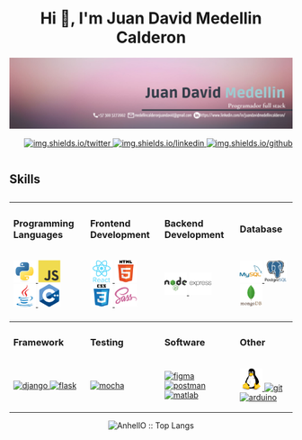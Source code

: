 <h1 align="center">Hi 👋, I'm Juan David Medellin Calderon</h1>

<img src="https://github.com/JuanDavid-9715/JuanDavid-9715/blob/main/BannerGitHub.png" alt="BannerGitHub"/>

<p align="right">
    <a href="https://twitter.com/Juan_D19_" target="_blank">
        <img src="https://img.shields.io/twitter/url?label=%40Juan_D19_&style=social&url=https%3A%2F%2Ftwitter.com%2FJuan_D19_" alt="img.shields.io/twitter"/>
    </a>
    <a href="https://www.linkedin.com/in/juandavidmedellincalderon/" target="_blank">
        <img src="https://img.shields.io/twitter/url?label=juandavidmedellincalderon&logo=linkedin&style=social&url=https%3A%2F%2Fwww.linkedin.com%2Fin%2Fjuandavidmedellincalderon%2F" alt="img.shields.io/linkedin">
    </a>
    <a href="https://github.com/JuanDavid-9715" target="_blank">
        <img src="https://img.shields.io/twitter/url?label=JuanDavid-9715&logo=github&style=social&url=https%3A%2F%2Fwww.linkedin.com%2Fin%2Fjuandavidmedellincalderon%2F" alt="img.shields.io/github">
    </a>
</p>

<table align="center">
    <tr>
        <caption><h2 align="left">Skills</h2></caption>
    </tr>
    <tr>
        <th><h3 align="left">Programming Languages</h3></th>
        <th><h3 align="left">Frontend Development</h3></th>
        <th><h3 align="left">Backend Development</h3></th>
        <th><h3 align="left">Database</h3></th>
    </tr>
    <tr>
        <td>
            <p align="left">
                <a href="https://www.python.org" target="_blank" rel="noreferrer">
                    <img src="https://raw.githubusercontent.com/devicons/devicon/master/icons/python/python-original.svg" alt="python" width="40" height="40"/>
                </a>
                <a href="https://developer.mozilla.org/en-US/docs/Web/JavaScript" target="_blank" rel="noreferrer">
                    <img src="https://raw.githubusercontent.com/devicons/devicon/master/icons/javascript/javascript-original.svg" alt="javascript" width="40" height="40"/>
                </a>
                <a href="https://www.java.com" target="_blank" rel="noreferrer">
                    <img src="https://raw.githubusercontent.com/devicons/devicon/master/icons/java/java-original.svg" alt="java" width="40" height="40"/>
                </a>
                <a href="https://www.w3schools.com/cpp/" target="_blank" rel="noreferrer">
                    <img src="https://raw.githubusercontent.com/devicons/devicon/master/icons/cplusplus/cplusplus-original.svg" alt="cplusplus" width="40" height="40"/>
                </a>
            </p>
        </td>
        <td>
            <p align="left">
                <a href="https://reactjs.org/" target="_blank" rel="noreferrer">
                    <img src="https://raw.githubusercontent.com/devicons/devicon/master/icons/react/react-original-wordmark.svg" alt="react" width="40" height="40"/>
                </a>
                <a href="https://www.w3.org/html/" target="_blank" rel="noreferrer">
                    <img src="https://raw.githubusercontent.com/devicons/devicon/master/icons/html5/html5-original-wordmark.svg" alt="html5" width="40" height="40"/>
                </a>
                <a href="https://www.w3schools.com/css/" target="_blank" rel="noreferrer">
                    <img src="https://raw.githubusercontent.com/devicons/devicon/master/icons/css3/css3-original-wordmark.svg" alt="css3" width="40" height="40"/>
                </a>
                <a href="https://sass-lang.com" target="_blank" rel="noreferrer">
                    <img src="https://raw.githubusercontent.com/devicons/devicon/master/icons/sass/sass-original.svg" alt="sass" width="40" height="40"/>
                </a>
            </p>
        </td>
        <td>
            <p align="left">
                <a href="https://nodejs.org" target="_blank" rel="noreferrer">
                    <img src="https://raw.githubusercontent.com/devicons/devicon/master/icons/nodejs/nodejs-original-wordmark.svg" alt="nodejs" width="40" height="40"/>
                </a>
                <a href="https://expressjs.com" target="_blank" rel="noreferrer">
                    <img src="https://raw.githubusercontent.com/devicons/devicon/master/icons/express/express-original-wordmark.svg" alt="express" width="40" height="40"/>
                </a>
            </p>
        </td>
        <td>
            <p align="left">
                <a href="https://www.mysql.com/" target="_blank" rel="noreferrer">
                    <img src="https://raw.githubusercontent.com/devicons/devicon/master/icons/mysql/mysql-original-wordmark.svg" alt="mysql" width="40" height="40"/>
                </a>
		<a href="https://www.postgresql.org" target="_blank" rel="noreferrer"> 
		    <img src="https://raw.githubusercontent.com/devicons/devicon/master/icons/postgresql/postgresql-original-wordmark.svg" alt="postgresql" width="40" height="40"/> 
		</a>
                <a href="https://www.mongodb.com/" target="_blank" rel="noreferrer">
                    <img src="https://raw.githubusercontent.com/devicons/devicon/master/icons/mongodb/mongodb-original-wordmark.svg" alt="mongodb" width="40" height="40"/>
                </a>
            </p>
        </td>
    </tr>
    <tr>
        <td></td>
    </tr>
    <tr>
        <th><h3 align="left">Framework</h3></th>
        <th><h3 align="left">Testing</h3></th>
        <th><h3 align="left">Software</h3></th>
        <th><h3 align="left">Other</h3></th>
    </tr>
    <tr>
        <td>
            <p align="left">
                <a href="https://www.djangoproject.com/" target="_blank" rel="noreferrer">
                    <img src="https://cdn.worldvectorlogo.com/logos/django.svg" alt="django" width="40" height="40"/>
                </a>
                <a href="https://flask.palletsprojects.com/" target="_blank" rel="noreferrer">
                    <img src="https://www.vectorlogo.zone/logos/pocoo_flask/pocoo_flask-icon.svg" alt="flask" width="40" height="40"/>
                </a>
            </p>
        </td>
        <td>
            <p align="left">
                <a href="https://mochajs.org" target="_blank" rel="noreferrer">
                    <img src="https://www.vectorlogo.zone/logos/mochajs/mochajs-icon.svg" alt="mocha" width="40" height="40"/>
                </a>
            </p>
        </td>
        <td>
            <p align="left">
		<a href="https://www.figma.com/" target="_blank" rel="noreferrer"> 
		    <img src="https://www.vectorlogo.zone/logos/figma/figma-icon.svg" alt="figma" width="40" height="40"/> 
		</a> 
                <a href="https://postman.com" target="_blank" rel="noreferrer">
                    <img src="https://www.vectorlogo.zone/logos/getpostman/getpostman-icon.svg" alt="postman" width="40" height="40"/>
                </a>
                <a href="https://www.mathworks.com/" target="_blank" rel="noreferrer">
                    <img src="https://upload.wikimedia.org/wikipedia/commons/2/21/Matlab_Logo.png" alt="matlab" width="40" height="40"/>
                </a>
            </p>
        </td>
        <td>
            <p align="left">
		<a href="https://www.linux.org/" target="_blank" rel="noreferrer"> 
		    <img src="https://raw.githubusercontent.com/devicons/devicon/master/icons/linux/linux-original.svg" alt="linux" width="40" height="40"/> 
		</a> 
                <a href="https://git-scm.com/" target="_blank" rel="noreferrer">
                    <img src="https://www.vectorlogo.zone/logos/git-scm/git-scm-icon.svg" alt="git" width="40" height="40"/>
                </a>
                <a href="https://www.arduino.cc/" target="_blank" rel="noreferrer"> 
                    <img src="https://cdn.worldvectorlogo.com/logos/arduino-1.svg" alt="arduino" width="40" height="40"/> 
                </a>
            </p>
        </td>
    </tr>
</table>

<p align="center">
	<img src="https://github-readme-stats.vercel.app/api/top-langs/?username=JuanDavid-9715&langs_count=10&theme=tokyonight&layout=compact" alt="AnhellO :: Top Langs"  width="50%" />
</p>
